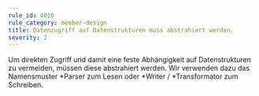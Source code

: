 ```yaml
---
rule_id: 4016
rule_category: member-design
title: Datenzugriff auf Datenstrukturen muss abstrahiert werden.
severity: 2
---
```

Um direkten Zugriff und damit eine feste Abhängigkeit auf Datenstrukturen zu vermeiden, müssen diese abstrahiert werden.
Wir verwenden dazu das Namensmuster *Parser zum Lesen oder *Writer / *Transformator zum Schreiben.
